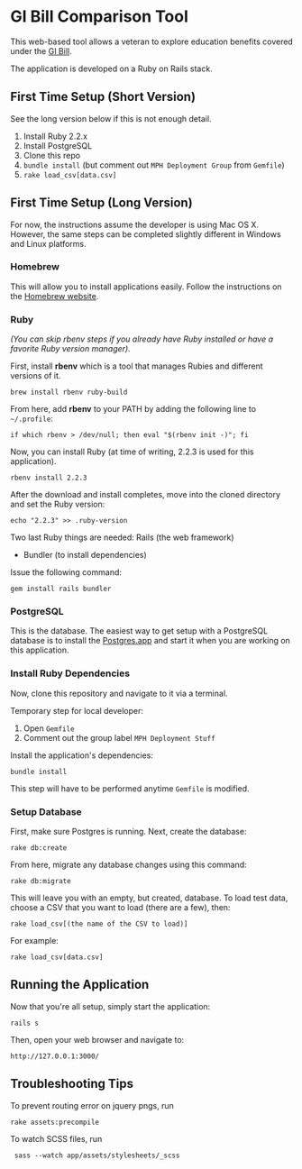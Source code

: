 # GI Bill Comparison Tool

This web-based tool allows a veteran to explore education benefits covered under the [GI Bill](https://en.wikipedia.org/wiki/G.I._Bill).

The application is developed on a Ruby on Rails stack.

## First Time Setup (Short Version)

See the long version below if this is not enough detail.

1. Install Ruby 2.2.x
1. Install PostgreSQL
1. Clone this repo
1. `bundle install` (but comment out `MPH Deployment Group` from `Gemfile`)
1. `rake load_csv[data.csv]`

## First Time Setup (Long Version)

For now, the instructions assume the developer is using Mac OS X. However, the same steps can be completed slightly different in Windows and Linux platforms.

### Homebrew

This will allow you to install applications easily. Follow the instructions on the [Homebrew website](http://brew.sh/).

### Ruby

*(You can skip rbenv steps if you already have Ruby installed or have a favorite Ruby version manager).*

First, install **rbenv** which is a tool that manages Rubies and different versions of it.

`brew install rbenv ruby-build`

From here, add **rbenv** to your PATH by adding the following line to `~/.profile`:

`if which rbenv > /dev/null; then eval "$(rbenv init -)"; fi`

Now, you can install Ruby (at time of writing, 2.2.3 is used for this application).

`rbenv install 2.2.3`

After the download and install completes, move into the cloned directory and set the Ruby version:

`echo "2.2.3" >> .ruby-version`

Two last Ruby things are needed: Rails (the web framework)
- Bundler (to install dependencies)

Issue the following command:

`gem install rails bundler`

### PostgreSQL

This is the database. The easiest way to get setup with a PostgreSQL database is to install the [Postgres.app](http://postgresapp.com/) and start it when you are working on this application.

### Install Ruby Dependencies

Now, clone this repository and navigate to it via a terminal.

Temporary step for local developer:

1. Open `Gemfile`
1. Comment out the group label `MPH Deployment Stuff`

Install the application's dependencies:

`bundle install`

This step will have to be performed anytime `Gemfile` is modified.

### Setup Database

First, make sure Postgres is running. Next, create the database:

`rake db:create`

From here, migrate any database changes using this command:

`rake db:migrate`

This will leave you with an empty, but created, database. To load test data, choose a CSV that you want to load (there are a few), then:

`rake load_csv[(the name of the CSV to load)]`

For example:

`rake load_csv[data.csv]`

## Running the Application

Now that you're all setup, simply start the application:

`rails s`

Then, open your web browser and navigate to:

`http://127.0.0.1:3000/`

## Troubleshooting Tips

To prevent routing error on jquery pngs, run

```
rake assets:precompile
```

To watch SCSS files, run
```
 sass --watch app/assets/stylesheets/_scss
```
